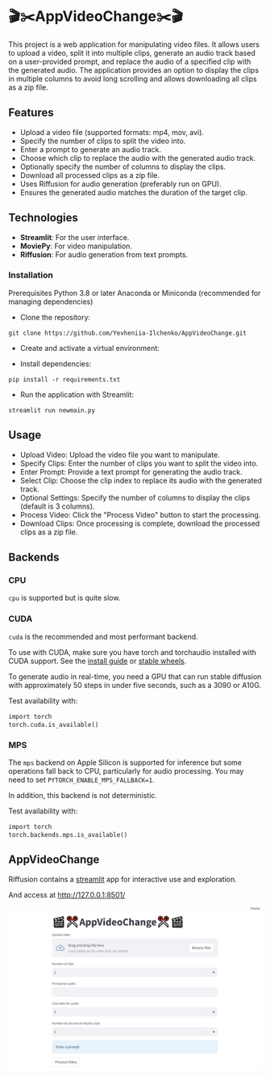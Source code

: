 # 🎬✂️AppVideoChange✂️🎬

This project is a web application for manipulating video files. It allows users to upload a video, split it into multiple clips, generate an audio track based on a user-provided prompt, and replace the audio of a specified clip with the generated audio. The application provides an option to display the clips in multiple columns to avoid long scrolling and allows downloading all clips as a zip file.

## Features
 - Upload a video file (supported formats: mp4, mov, avi).
 - Specify the number of clips to split the video into.
 - Enter a prompt to generate an audio track.
 - Choose which clip to replace the audio with the generated audio track.
 - Optionally specify the number of columns to display the clips.
 - Download all processed clips as a zip file.
 - Uses Riffusion for audio generation (preferably run on GPU).
 - Ensures the generated audio matches the duration of the target clip.
## Technologies
- **Streamlit**: For the user interface.
- **MoviePy**: For video manipulation.
- **Riffusion**: For audio generation from text prompts.

### Installation
Prerequisites
Python 3.8 or later
Anaconda or Miniconda (recommended for managing dependencies)

- Clone the repository:

```
git clone https://github.com/Yevheniia-Ilchenko/AppVideoChange.git
```
- Create and activate a virtual environment:


- Install dependencies:

```
pip install -r requirements.txt
```
- Run the application with Streamlit:
```
streamlit run newmain.py
```
## Usage
- Upload Video: Upload the video file you want to manipulate.
- Specify Clips: Enter the number of clips you want to split the video into.
- Enter Prompt: Provide a text prompt for generating the audio track.
- Select Clip: Choose the clip index to replace its audio with the generated track.
- Optional Settings: Specify the number of columns to display the clips (default is 3 columns).
- Process Video: Click the "Process Video" button to start the processing.
- Download Clips: Once processing is complete, download the processed clips as a zip file.


## Backends

### CPU
`cpu` is supported but is quite slow.

### CUDA
`cuda` is the recommended and most performant backend.

To use with CUDA, make sure you have torch and torchaudio installed with CUDA support. See the
[install guide](https://pytorch.org/get-started/locally/) or
[stable wheels](https://download.pytorch.org/whl/torch_stable.html).

To generate audio in real-time, you need a GPU that can run stable diffusion with approximately 50
steps in under five seconds, such as a 3090 or A10G.

Test availability with:

```python3
import torch
torch.cuda.is_available()
```

### MPS
The `mps` backend on Apple Silicon is supported for inference but some operations fall back to CPU,
particularly for audio processing. You may need to set
`PYTORCH_ENABLE_MPS_FALLBACK=1`.

In addition, this backend is not deterministic.

Test availability with:

```python3
import torch
torch.backends.mps.is_available()
```


## AppVideoChange

Riffusion contains a [streamlit](https://streamlit.io/) app for interactive use and exploration.



And access at http://127.0.0.1:8501/

![home page](static/img/AppVideoChange.jpg)

